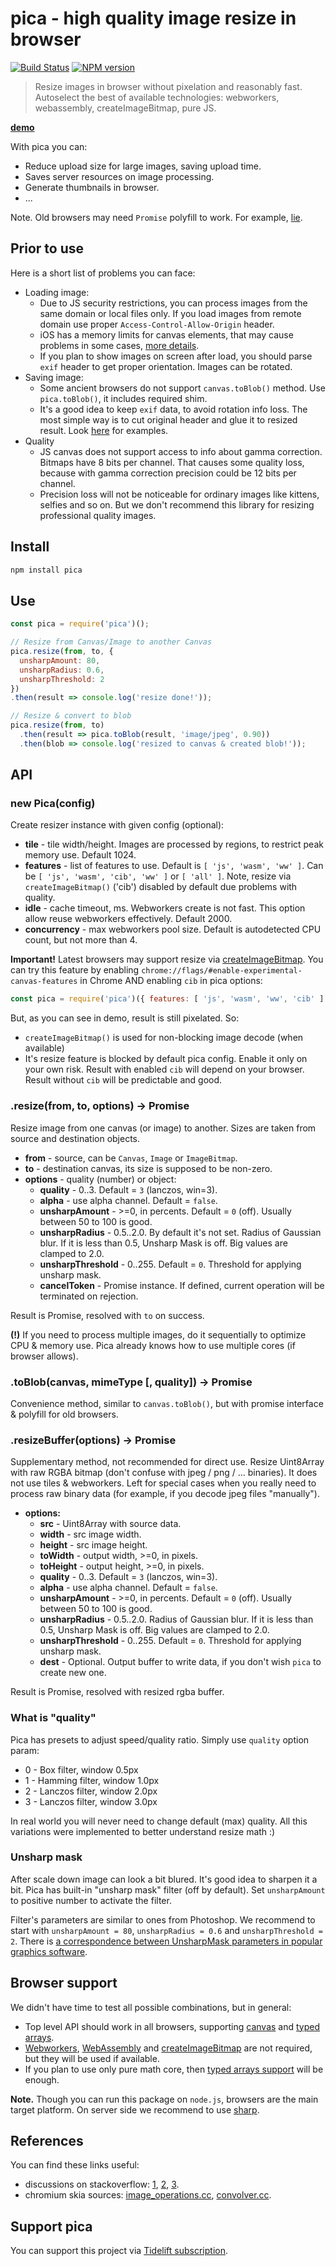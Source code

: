 pica - high quality image resize in browser
===========================================

[![Build Status](https://travis-ci.org/nodeca/pica.svg?branch=master)](https://travis-ci.org/nodeca/pica)
[![NPM version](https://img.shields.io/npm/v/pica.svg)](https://www.npmjs.org/package/pica)

> Resize images in browser without pixelation and reasonably fast.
> Autoselect the best of available technologies: webworkers,
> webassembly, createImageBitmap, pure JS.

[__demo__](http://nodeca.github.io/pica/demo/)


With pica you can:

- Reduce upload size for large images, saving upload time.
- Saves server resources on image processing.
- Generate thumbnails in browser.
- ...

Note. Old browsers may need `Promise` polyfill to work.
For example, [lie](https://github.com/calvinmetcalf/lie).


Prior to use
------------

Here is a short list of problems you can face:

- Loading image:
  - Due to JS security restrictions, you can process images
    from the same domain or local files only. If you load images from
    remote domain use proper `Access-Control-Allow-Origin` header.
  - iOS has a memory limits for canvas elements, that may cause 
    problems in some cases, [more details](https://github.com/nodeca/pica/wiki/iOS-Memory-Limit).
  - If you plan to show images on screen after load, you should parse
    `exif` header to get proper orientation. Images can be rotated.
- Saving image:
  - Some ancient browsers do not support `canvas.toBlob()` method.
    Use `pica.toBlob()`, it includes required shim.
  - It's a good idea to keep `exif` data, to avoid rotation info loss.
    The most simple way is to cut original header and glue it to
    resized result. Look [here](https://github.com/nodeca/nodeca.users/blob/master/client/users/uploader/uploader.js)
    for examples.
- Quality
  - JS canvas does not support access to info about gamma correction.
    Bitmaps have 8 bits per channel. That causes some quality loss,
    because with gamma correction precision could be 12 bits per
    channel.
  - Precision loss will not be noticeable for ordinary images like
    kittens, selfies and so on. But we don't recommend this library
    for resizing professional quality images.


Install
-------

```sh
npm install pica
```


Use
---

```js
const pica = require('pica')();

// Resize from Canvas/Image to another Canvas
pica.resize(from, to, {
  unsharpAmount: 80,
  unsharpRadius: 0.6,
  unsharpThreshold: 2
})
.then(result => console.log('resize done!'));

// Resize & convert to blob
pica.resize(from, to)
  .then(result => pica.toBlob(result, 'image/jpeg', 0.90))
  .then(blob => console.log('resized to canvas & created blob!'));
```


API
---

### new Pica(config)

Create resizer instance with given config (optional):

- __tile__ - tile width/height. Images are processed by regions,
  to restrict peak memory use. Default 1024.
- __features__ - list of features to use. Default is
  `[ 'js', 'wasm', 'ww' ]`. Can be `[ 'js', 'wasm', 'cib', 'ww' ]`
  or `[ 'all' ]`. Note, resize via `createImageBitmap()` ('cib')
  disabled by default due problems with quality.
- __idle__ - cache timeout, ms. Webworkers create is not fast.
  This option allow reuse webworkers effectively. Default 2000.
- __concurrency__ - max webworkers pool size. Default is autodetected
  CPU count, but not more than 4.

__Important!__ Latest browsers may support resize via [createImageBitmap](https://developer.mozilla.org/en-US/docs/Web/API/WindowOrWorkerGlobalScope/createImageBitmap).
You can try this feature by enabling `chrome://flags/#enable-experimental-canvas-features`
in Chrome AND enabling `cib` in pica options:

```js
const pica = require('pica')({ features: [ 'js', 'wasm', 'ww', 'cib' ] });
```

But, as you can see in demo, result is still pixelated. So:

- `createImageBitmap()` is used for non-blocking image decode (when available)
- It's resize feature is blocked by default pica config. Enable it only on your
  own risk. Result with enabled `cib` will depend on your browser. Result
  without `cib` will be predictable and good.


### .resize(from, to, options) -> Promise

Resize image from one canvas (or image) to another. Sizes are
taken from source and destination objects.

- __from__ - source, can be `Canvas`, `Image` or `ImageBitmap`.
- __to__ - destination canvas, its size is supposed to be non-zero.
- __options__ - quality (number) or object:
  - __quality__ - 0..3. Default = `3` (lanczos, win=3).
  - __alpha__ - use alpha channel. Default = `false`.
  - __unsharpAmount__ - >=0, in percents. Default = `0` (off). Usually
    between 50 to 100 is good.
  - __unsharpRadius__ - 0.5..2.0. By default it's not set. Radius of Gaussian
    blur. If it is less than 0.5, Unsharp Mask is off. Big values are clamped
    to 2.0.
  - __unsharpThreshold__ - 0..255. Default = `0`. Threshold for
    applying unsharp mask.
  - __cancelToken__ - Promise instance. If defined, current
    operation will be terminated on rejection.

Result is Promise, resolved with `to` on success.

__(!)__ If you need to process multiple images, do it
sequentially to optimize CPU & memory use. Pica already knows
how to use multiple cores (if browser allows).


### .toBlob(canvas, mimeType [, quality]) -> Promise

Convenience method, similar to `canvas.toBlob()`, but with
promise interface & polyfill for old browsers.


### .resizeBuffer(options) -> Promise

Supplementary method, not recommended for direct use. Resize
Uint8Array with raw RGBA bitmap (don't confuse with
jpeg / png  / ... binaries). It does not use tiles & webworkers.
Left for special cases when you really need to process raw
binary data (for example, if you decode jpeg files "manually").

- __options:__
  - __src__ - Uint8Array with source data.
  - __width__ - src image width.
  - __height__ - src image height.
  - __toWidth__ - output width, >=0, in pixels.
  - __toHeight__ - output height, >=0, in pixels.
  - __quality__ - 0..3. Default = `3` (lanczos, win=3).
  - __alpha__ - use alpha channel. Default = `false`.
  - __unsharpAmount__ - >=0, in percents. Default = `0` (off).
    Usually between 50 to 100 is good.
  - __unsharpRadius__ - 0.5..2.0. Radius of Gaussian blur.
    If it is less than 0.5, Unsharp Mask is off. Big values are
    clamped to 2.0.
  - __unsharpThreshold__ - 0..255. Default = `0`. Threshold
    for applying unsharp mask.
  - __dest__ - Optional. Output buffer to write data,
    if you don't wish `pica` to create new one.

Result is Promise, resolved with resized rgba buffer.


### What is "quality"

Pica has presets to adjust speed/quality ratio.
Simply use `quality` option param:

- 0 - Box filter, window 0.5px
- 1 - Hamming filter, window 1.0px
- 2 - Lanczos filter, window 2.0px
- 3 - Lanczos filter, window 3.0px

In real world you will never need to change default (max)
quality. All this variations were implemented to better
understand resize math :)


### Unsharp mask

After scale down image can look a bit blured. It's good idea to sharpen it
a bit. Pica has built-in "unsharp mask" filter (off by default).
Set `unsharpAmount` to positive number to activate the filter.

Filter's parameters are similar to ones from Photoshop.
We recommend to start with `unsharpAmount = 80`,
`unsharpRadius = 0.6` and `unsharpThreshold = 2`.
There is [a correspondence between UnsharpMask parameters
in popular graphics software](https://github.com/nodeca/pica/wiki#editing-unsharp-mask-params-relations-in-pupular-softare).


Browser support
----------------

We didn't have time to test all possible combinations, but in general:

- Top level API should work in all browsers,
  supporting [canvas](http://caniuse.com/#feat=canvas)
  and [typed arrays](http://caniuse.com/#feat=typedarrays).
- [Webworkers](http://caniuse.com/#feat=webworkers),
  [WebAssembly](http://webassembly.org/) and
  [createImageBitmap](https://developer.mozilla.org/en-US/docs/Web/API/WindowOrWorkerGlobalScope/createImageBitmap)
  are not required, but they will be used if available.
- If you plan to use only pure math core,
  then [typed arrays support](http://caniuse.com/#feat=typedarrays) will be enough.

__Note.__ Though you can run this package on `node.js`, browsers
are the main target platform. On server side we recommend to use
[sharp](https://github.com/lovell/sharp).


References
----------

You can find these links useful:

- discussions on stackoverflow:
  [1](http://stackoverflow.com/questions/943781/),
  [2](http://stackoverflow.com/questions/18922880/),
  [3](http://stackoverflow.com/questions/2303690/).
- chromium skia sources:
  [image_operations.cc](http://src.chromium.org/svn/trunk/src/skia/ext/image_operations.cc),
  [convolver.cc](http://src.chromium.org/svn/trunk/src/skia/ext/convolver.cc).


Support pica
------------

You can support this project via [Tidelift subscription](https://tidelift.com/subscription/pkg/npm-pica?utm_source=npm-pica&utm_medium=referral&utm_campaign=readme).
